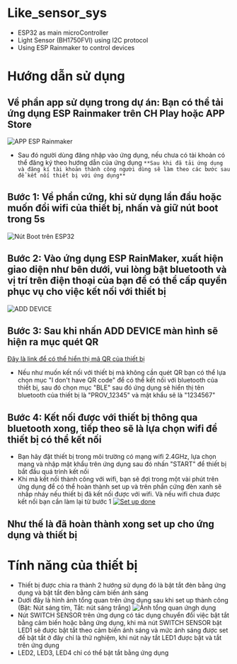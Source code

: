 # Like_sensor_sys
- ESP32 as main microController
- Light Sensor (BH1750FVI) using I2C protocol
- Using ESP Rainmaker to control devices
# Hướng dẫn sử dụng

## Về phần app sử dụng trong dự án: Bạn có thể tải ứng dụng ESP Rainmaker trên CH Play hoặc APP Store
![APP ESP Rainmaker](ESP_Rainmaker.jpg)
+ Sau đó người dùng đăng nhập vào ứng dụng, nếu chưa có tài khoản có thể đăng ký theo hướng dẫn của ứng dụng 
`**Sau khi đã tải ứng dụng và đăng kí tài khoản thành công người dùng sẽ làm theo các bước sau để kết nối thiết bị với ứng dụng**`
## Bước 1: Về phần cứng, khi sử dụng lần đầu hoặc muốn đổi wifi của thiết bị, nhấn và giữ nút boot trong 5s
![Nút Boot trên ESP32](esp32_boot.jpg)

## Bước 2: Vào ứng dụng ESP RainMaker, xuất hiện giao diện như bên dưới, vui lòng bật bluetooth và vị trí trên điện thoại của bạn để có thể cấp quyền phục vụ cho việc kết nối với thiết bị
![ADD DEVICE](add_device.jpg)

## Bước 3: Sau khi nhấn ADD DEVICE màn hình sẽ hiện ra mục quét QR
[Đây là link để có thể hiển thị mã QR của thiết bị](https://rainmaker.espressif.com/qrcode.html?data={%22ver%22:%22v1%22,%22name%22:%22PROV_12345%22,%22pop%22:%221234567%22,%22transport%22:%22ble%22})
- Nếu như muốn kết nối với thiết bị mà không cần quét QR bạn có thể lựa chọn mục "I don't have QR code" để có thể kết nối với bluetooth của thiết bị, sau đó chọn mục "BLE" sau đó ứng dụng sẽ hiển thị tên bluetooth của thiết bị là "PROV_12345" và mật khẩu sẽ là "1234567"

## Bước 4: Kết nối được với thiết bị thông qua bluetooth xong, tiếp theo sẽ là lựa chọn wifi để thiết bị có thể kết nối
- Bạn hãy đặt thiết bị trong môi trường có mạng wifi 2.4GHz, lựa chọn mạng và nhập mật khẩu trên ứng dụng sau đó nhấn "START" để thiết bị bắt đầu quá trình kết nối
- Khi mà kết nối thành công với wifi, bạn sẽ đợi trong một vài phút trên ứng dụng để có thể hoàn thành set up và trên phần cứng đèn xanh sẽ nhấp nháy nếu thiết bị đã kết nối được với wifi. Và nếu wifi chưa được kết nối bạn cần làm lại từ bước 1
[![Set up done](setup_done.jpg)](blink_wifi.mp4)

## Như thế là đã hoàn thành xong set up cho ứng dụng và thiết bị

# Tính năng của thiết bị
- Thiết bị được chia ra thành 2 hướng sử dụng đó là bật tắt đèn bằng ứng dụng và bật tắt đèn bằng cảm biến ánh sáng
- Dưới đây là hình ảnh tổng quan trên ứng dụng sau khi set up thành công (Bật: Nút sáng tím, Tắt: nút sáng trắng)
![Ảnh tổng quan ứngh dụng](sum.jpg)
- Nút SWITCH SENSOR trên ứng dụng có tác dụng chuyển đổi việc bật tắt bằng cảm biến hoặc bằng ứng dụng, khi mà nút SWITCH SENSOR bật LED1 sẽ được bật tắt theo cảm biến ánh sáng và mức ánh sáng được set để bật tắt ở đây chỉ là thử nghiệm, khi nút này tắt LED1 được bật và tắt trên ứng dụng
- LED2, LED3, LED4 chỉ có thể bật tắt bằng ứng dụng
